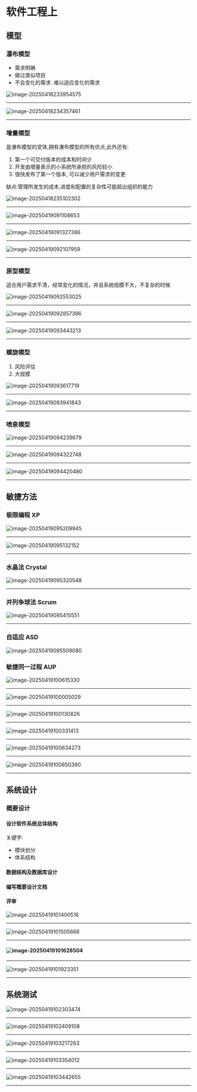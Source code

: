 # 软件工程上

## 模型

### 瀑布模型

- 需求明确
- 做过类似项目
- 不会变化的需求. 难以适应变化的需求

![image-20250418233954575](../../../images/image-20250418233954575.png)

---

![image-20250418234357461](../../../images/image-20250418234357461.png)

---

### 增量模型

是瀑布模型的变体,拥有瀑布模型的所有优点,此外还有:

1. 第一个可交付版本的成本和时间少
2. 开发由增量表示的小系统所承担的风险较小
3. 很快发布了第一个版本, 可以减少用户需求的变更

缺点:管理所发生的成本,进度和配置的复杂性可能超出组织的能力



![image-20250418235102302](../../../images/image-20250418235102302.png)

---

![image-20250419091108653](../../../images/image-20250419091108653.png)

---

![image-20250419091327386](../../../images/image-20250419091327386.png)

---

![image-20250419092107959](../../../images/image-20250419092107959.png)

---

### 原型模型

适合用户需求不清，经常变化的情况，并且系统规模不大，不复杂的时候

![image-20250419092553025](../../../images/image-20250419092553025.png)

---

![image-20250419092857396](../../../images/image-20250419092857396.png)

---

![image-20250419093443213](../../../images/image-20250419093443213.png)

---

### 螺旋模型

1. 风险评估
2. 大规模

![image-20250419093617719](../../../images/image-20250419093617719.png)

---

![image-20250419093941843](../../../images/image-20250419093941843.png)

---

### 喷泉模型

![image-20250419094239679](../../../images/image-20250419094239679.png)

---

![image-20250419094322748](../../../images/image-20250419094322748.png)

---

![image-20250419094420480](../../../images/image-20250419094420480.png)

---

## 敏捷方法

### 极限编程 XP

![image-20250419095209945](../../../images/image-20250419095209945.png)

---

![image-20250419095132152](../../../images/image-20250419095132152.png)

---

### 水晶法 Crystal

![image-20250419095320548](../../../images/image-20250419095320548.png)

---

### 并列争球法 Scrum

![image-20250419095415551](../../../images/image-20250419095415551.png)

---

### 自适应 ASD

![image-20250419095509080](../../../images/image-20250419095509080.png)

### 敏捷同一过程 AUP

![image-20250419100615330](../../../images/image-20250419100615330.png)

----

![image-20250419100005029](../../../images/image-20250419100005029.png)

---

![image-20250419100130826](../../../images/image-20250419100130826.png)

---

![image-20250419100331413](../../../images/image-20250419100331413.png)

---

![image-20250419100634273](../../../images/image-20250419100634273.png)

----

![image-20250419100850390](../../../images/image-20250419100850390.png)

---

## 系统设计

### 概要设计

#### 设计软件系统总体结构

关键字: 

- 模块划分
- 体系结构

#### 数据结构及数据库设计

#### 编写概要设计文档

#### 评审

![image-20250419101400516](../../../images/image-20250419101400516.png)

---

![image-20250419101505666](../../../images/image-20250419101505666.png)

---

#### ![image-20250419101628504](../../../images/image-20250419101628504.png)

---

![image-20250419101923351](../../../images/image-20250419101923351.png)

---

## 系统测试

![image-20250419102303474](../../../images/image-20250419102303474.png)

---

![image-20250419102409108](../../../images/image-20250419102409108.png)

---

![image-20250419103217263](../../../images/image-20250419103217263.png)

---

![image-20250419103354012](../../../images/image-20250419103354012.png)

---

![image-20250419103442655](../../../images/image-20250419103442655.png)

---



